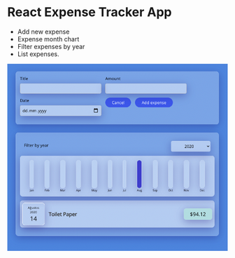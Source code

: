 # React Expense Tracker App

- Add new expense
- Expense month chart
- Filter expenses by year
- List expenses.

![alt text](https://github.com/serhatkaya/serhatkaya/raw/main/app-images/expense-tracker.png)
